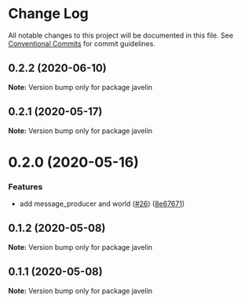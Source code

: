 # Change Log

All notable changes to this project will be documented in this file.
See [Conventional Commits](https://conventionalcommits.org) for commit guidelines.

## 0.2.2 (2020-06-10)

**Note:** Version bump only for package javelin





## 0.2.1 (2020-05-17)

**Note:** Version bump only for package javelin





# 0.2.0 (2020-05-16)


### Features

* add message_producer and world ([#26](https://github.com/3mcd/javelin/issues/26)) ([8e67671](https://github.com/3mcd/javelin/commit/8e676715c8ef372327195c927f47023ffb0cec79))





## 0.1.2 (2020-05-08)

**Note:** Version bump only for package javelin





## 0.1.1 (2020-05-08)

**Note:** Version bump only for package javelin
